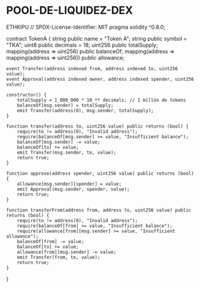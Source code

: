 # POOL-DE-LIQUIDEZ-DEX
ETHKIPU
// SPDX-License-Identifier: MIT
pragma solidity ^0.8.0;

contract TokenA {
    string public name = "Token A";
    string public symbol = "TKA";
    uint8 public decimals = 18;
    uint256 public totalSupply;
    mapping(address => uint256) public balanceOf;
    mapping(address => mapping(address => uint256)) public allowance;

    event Transfer(address indexed from, address indexed to, uint256 value);
    event Approval(address indexed owner, address indexed spender, uint256 value);

    constructor() {
        totalSupply = 1_000_000 * 10 ** decimals; // 1 millón de tokens
        balanceOf[msg.sender] = totalSupply;
        emit Transfer(address(0), msg.sender, totalSupply);
    }

    function transfer(address to, uint256 value) public returns (bool) {
        require(to != address(0), "Invalid address");
        require(balanceOf[msg.sender] >= value, "Insufficient balance");
        balanceOf[msg.sender] -= value;
        balanceOf[to] += value;
        emit Transfer(msg.sender, to, value);
        return true;
    }

    function approve(address spender, uint256 value) public returns (bool) {
        allowance[msg.sender][spender] = value;
        emit Approval(msg.sender, spender, value);
        return true;
    }

    function transferFrom(address from, address to, uint256 value) public returns (bool) {
        require(to != address(0), "Invalid address");
        require(balanceOf[from] >= value, "Insufficient balance");
        require(allowance[from][msg.sender] >= value, "Insufficient allowance");
        balanceOf[from] -= value;
        balanceOf[to] += value;
        allowance[from][msg.sender] -= value;
        emit Transfer(from, to, value);
        return true;
    }
}

